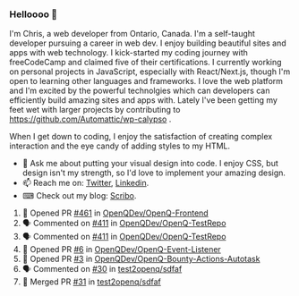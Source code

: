 ### Helloooo 👋

I'm Chris, a web developer from Ontario, Canada. I'm a self-taught developer pursuing a career in web dev. I enjoy building beautiful sites and apps with web technology.
I kick-started my coding journey with freeCodeCamp and claimed five of their certifications.  I currently working on personal projects in JavaScript, especially with React/Next.js, though I'm open to learning other languages and frameworks. I love the web platform and I'm excited by the powerful technolgies which can developers can efficiently build amazing sites and apps with. Lately I've been getting my feet wet with larger projects by contributing to https://github.com/Automattic/wp-calypso .

When I get down to coding, I enjoy the satisfaction of creating complex interaction and the eye candy of adding styles to my HTML. 

- 💬 Ask me about putting your visual design into code. I enjoy CSS, but design isn't my strength, so I'd love to implement your amazing design.
- 📫 Reach me on: [Twitter](https://twitter.com/Christo28120856), [Linkedin](https://www.linkedin.com/in/christopher-stevers-07b9a5204/).
- ⌨ Check out my blog: [Scribo](https://christopherstevers.cf).
<!--
**Christopher-Stevers/Christopher-Stevers** is a ✨ _special_ ✨ repository because its `README.md` (this file) appears on your GitHub profile.

Here are some ideas to get you started:

- 🔭 I’m currently working on ...
- 🌱 I’m currently learning ...
- 👯 I’m looking to collaborate on ...
- 🤔 I’m looking for help with ...
- 😄 Pronouns: ...
- ⚡ Fun fact: ...
-->

<!--START_SECTION:activity-->
1. 💪 Opened PR [#461](https://github.com/OpenQDev/OpenQ-Frontend/pull/461) in [OpenQDev/OpenQ-Frontend](https://github.com/OpenQDev/OpenQ-Frontend)
2. 🗣 Commented on [#411](https://github.com/OpenQDev/OpenQ-TestRepo/issues/411) in [OpenQDev/OpenQ-TestRepo](https://github.com/OpenQDev/OpenQ-TestRepo)
3. 🗣 Commented on [#411](https://github.com/OpenQDev/OpenQ-TestRepo/issues/411) in [OpenQDev/OpenQ-TestRepo](https://github.com/OpenQDev/OpenQ-TestRepo)
4. 💪 Opened PR [#6](https://github.com/OpenQDev/OpenQ-Event-Listener/pull/6) in [OpenQDev/OpenQ-Event-Listener](https://github.com/OpenQDev/OpenQ-Event-Listener)
5. 💪 Opened PR [#3](https://github.com/OpenQDev/OpenQ-Bounty-Actions-Autotask/pull/3) in [OpenQDev/OpenQ-Bounty-Actions-Autotask](https://github.com/OpenQDev/OpenQ-Bounty-Actions-Autotask)
6. 🗣 Commented on [#30](https://github.com/test2openq/sdfaf/issues/30) in [test2openq/sdfaf](https://github.com/test2openq/sdfaf)
7. 🎉 Merged PR [#31](https://github.com/test2openq/sdfaf/pull/31) in [test2openq/sdfaf](https://github.com/test2openq/sdfaf)
<!--END_SECTION:activity-->
